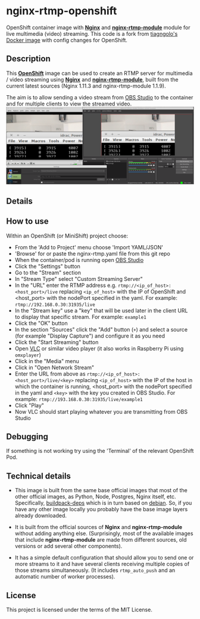 # nginx-rtmp-openshift

OpenShift container image with [**Nginx**](http://nginx.org/en/) and [**nginx-rtmp-module**](https://github.com/arut/nginx-rtmp-module) module for live multimedia (video) streaming.
This code is a fork from [tiagngolo's Docker image](https://github.com/tiangolo/nginx-rtmp-docker) with config changes for OpenShift.

## Description

This [**OpenShift**](https://www.openshift.org/) image can be used to create an RTMP server for multimedia / video streaming using [**Nginx**](http://nginx.org/en/) and [**nginx-rtmp-module**](https://github.com/arut/nginx-rtmp-module), built from the current latest sources (Nginx 1.11.3 and nginx-rtmp-module 1.1.9).

The aim is to allow sending a video stream from [OBS Studio](https://obsproject.com/) to the container and for multiple clients to view the streamed video.
![Example OBS/VLC stream](sample.png)
## Details


## How to use

Within an OpenShift (or MiniShift) project choose:
* From the 'Add to Project' menu choose 'Import YAML/JSON'
* 'Browse' for or paste the nginx-rtmp.yaml file from this git repo
* When the container/pod is running open [OBS Studio](https://obsproject.com/)
* Click the "Settings" button
* Go to the "Stream" section
* In "Stream Type" select "Custom Streaming Server"
* In the "URL" enter the RTMP address e.g. `rtmp://<ip_of_host>:<host_port>/live` replacing `<ip_of_host>` with the IP of OpenShift and <host_port> with the nodePort specified in the yaml. For example: `rtmp://192.168.0.30:31935/live`
* In the "Stream key" use a "key" that will be used later in the client URL to display that specific stream. For example: `example1`
* Click the "OK" button
* In the section "Sources" click the "Add" button (`+`) and select a source (for example "Display Capture") and configure it as you need
* Click the "Start Streaming" button
* Open [VLC](http://www.videolan.org/vlc/index.html) or similar video player (it also works in Raspberry Pi using `omxplayer`)
* Click in the "Media" menu
* Click in "Open Network Stream"
* Enter the URL from above as `rtmp://<ip_of_host>:<host_port>/live/<key>` replacing `<ip_of_host>` with the IP of the host in which the container is running, <host_port> with the nodePort specified in the yaml  and `<key>` with the key you created in OBS Studio. For example: `rtmp://193.168.0.30:31935/live/example1`
* Click "Play"
* Now VLC should start playing whatever you are transmitting from OBS Studio

## Debugging

If something is not working try using the 'Terminal' of the relevant OpenShift Pod.  

## Technical details

* This image is built from the same base official images that most of the other official images, as Python, Node, Postgres, Nginx itself, etc. Specifically, [buildpack-deps](https://hub.docker.com/_/buildpack-deps/) which is in turn based on [debian](https://hub.docker.com/_/debian/). So, if you have any other image locally you probably have the base image layers already downloaded.

* It is built from the official sources of **Nginx** and **nginx-rtmp-module** without adding anything else. (Surprisingly, most of the available images that include **nginx-rtmp-module** are made from different sources, old versions or add several other components).

* It has a simple default configuration that should allow you to send one or more streams to it and have several clients receiving multiple copies of those streams simultaneously. (It includes `rtmp_auto_push` and an automatic number of worker processes).

## License

This project is licensed under the terms of the MIT License.
